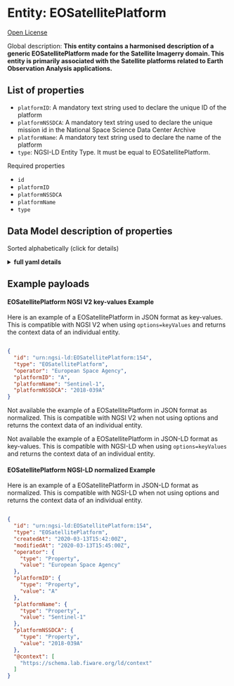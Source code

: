 Entity: EOSatellitePlatform  
===========================  
[Open License](https://github.com/smart-data-models//dataModel.SatelliteImagery/blob/master/EOSatellitePlatform/LICENSE.md)  
Global description: **This entity contains a harmonised description of a generic EOSatellitePlatform made for the Satellite Imagerry domain. This entity is primarily associated with the Satellite platforms related to Earth Observation Analysis applications.**  

## List of properties  

- `platformID`: A mandatory text string used to declare the unique ID of the platform  - `platformNSSDCA`: A mandatory text string used to declare the unique mission id in the National Space Science Data Center Archive  - `platformName`: A mandatory text string used to declare the name of the platform  - `type`: NGSI-LD Entity Type. It must be equal to EOSatellitePlatform.    
Required properties  
- `id`  - `platformID`  - `platformNSSDCA`  - `platformName`  - `type`  ## Data Model description of properties  
Sorted alphabetically (click for details)  
<details><summary><strong>full yaml details</strong></summary>    
```yaml  
EOSatellitePlatform:    
  description: 'This entity contains a harmonised description of a generic EOSatellitePlatform made for the Satellite Imagerry domain. This entity is primarily associated with the Satellite platforms related to Earth Observation Analysis applications.'    
  properties:    
    platformID:    
      description: 'A mandatory text string used to declare the unique ID of the platform'    
      type: Property    
      x-ngsi:    
        model: https://schema.org/Text    
    platformNSSDCA:    
      description: 'A mandatory text string used to declare the unique mission id in the National Space Science Data Center Archive'    
      type: Property    
      x-ngsi:    
        model: https://schema.org/Text    
    platformName:    
      description: 'A mandatory text string used to declare the name of the platform'    
      type: Property    
      x-ngsi:    
        model: https://schema.org/Text    
    type:    
      description: 'NGSI-LD Entity Type. It must be equal to EOSatellitePlatform.'    
      enum:    
        - EOSatellitePlatform    
      type: Property    
  required:    
    - id    
    - type    
    - platformID    
    - platformName    
    - platformNSSDCA    
  type: object    
```  
</details>    
## Example payloads    
#### EOSatellitePlatform NGSI V2 key-values Example    
Here is an example of a EOSatellitePlatform in JSON format as key-values. This is compatible with NGSI V2 when  using `options=keyValues` and returns the context data of an individual entity.  
```json  
{  
  "id": "urn:ngsi-ld:EOSatellitePlatform:154",  
  "type": "EOSatellitePlatform",  
  "operator": "European Space Agency",  
  "platformID": "A",  
  "platformName": "Sentinel-1",  
  "platformNSSDCA": "2018-039A"  
}  
```  
Not available the example of a EOSatellitePlatform in JSON format as normalized. This is compatible with NGSI V2 when not using options and returns the context data of an individual entity.  
Not available the example of a EOSatellitePlatform in JSON-LD format as key-values. This is compatible with NGSI-LD when  using `options=keyValues` and returns the context data of an individual entity.  
#### EOSatellitePlatform NGSI-LD normalized Example    
Here is an example of a EOSatellitePlatform in JSON-LD format as normalized. This is compatible with NGSI-LD when not using options and returns the context data of an individual entity.  
```json  
{  
  "id": "urn:ngsi-ld:EOSatellitePlatform:154",  
  "type": "EOSatellitePlatform",  
  "createdAt": "2020-03-13T15:42:00Z",  
  "modifiedAt": "2020-03-13T15:45:00Z",  
  "operator": {  
    "type": "Property",  
    "value": "European Space Agency"  
  },  
  "platformID": {  
    "type": "Property",  
    "value": "A"  
  },  
  "platformName": {  
    "type": "Property",  
    "value": "Sentinel-1"  
  },  
  "platformNSSDCA": {  
    "type": "Property",  
    "value": "2018-039A"  
  },  
  "@context": [  
    "https://schema.lab.fiware.org/ld/context"  
  ]  
}  
```  

